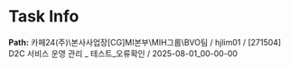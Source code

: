 # Task Info

**Path:** 카페24(주)\본사사업장\[CG]MI본부\MIH그룹\BVO팀 / hjlim01 / [271504] D2C 서비스 운영 관리 _ 테스트_오류확인 / 2025-08-01_00-00-00

